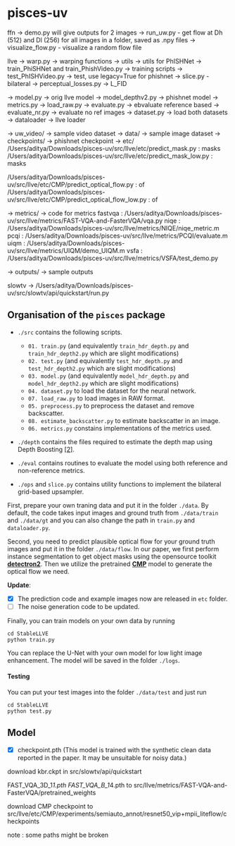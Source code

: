 # pisces-uv


ffn 
-> demo.py will give outputs for 2 images
-> run_uw.py - get flow at Dh (512) and Dl (256) for all images in a folder, saved as .npy files 
-> visualize_flow.py - visualize a random flow file


llve
-> warp.py -> warping functions
-> utils -> utils for PhISHNet
-> train_PhiSHNet and train_PhishVideo.py -> training scripts
-> test_PhISHVideo.py -> test, use legacy=True for phishnet
-> slice.py - bilateral
-> perceptual_losses.py -> L_FID

-> model.py -> orig llve model
-> model_depthv2.py -> phishnet model
-> metrics.py
-> load_raw.py
-> evaluate.py -> ebvaluate reference based
-> evaluate_nr.py -> evaluate no ref images
-> dataset.py -> load both datasets
-> dataloader -> llve loader 

-> uw_video/ -> sample video dataset
-> data/ -> sample image dataset
-> checkpoints/ -> phishnet checkpoint
-> etc/
/Users/aditya/Downloads/pisces-uv/src/llve/etc/predict_mask.py : masks
/Users/aditya/Downloads/pisces-uv/src/llve/etc/predict_mask_low.py : masks

/Users/aditya/Downloads/pisces-uv/src/llve/etc/CMP/predict_optical_flow.py : of
/Users/aditya/Downloads/pisces-uv/src/llve/etc/CMP/predict_optical_flow_low.py : of

-> metrics/ -> code for metrics 
fastvqa : /Users/aditya/Downloads/pisces-uv/src/llve/metrics/FAST-VQA-and-FasterVQA/vqa.py
niqe : /Users/aditya/Downloads/pisces-uv/src/llve/metrics/NIQE/niqe_metric.m
pcqi : /Users/aditya/Downloads/pisces-uv/src/llve/metrics/PCQI/evaluate.m
uiqm : /Users/aditya/Downloads/pisces-uv/src/llve/metrics/UIQM/demo_UIQM.m
vsfa : /Users/aditya/Downloads/pisces-uv/src/llve/metrics/VSFA/test_demo.py

-> outputs/ -> sample outputs 


slowtv
-> /Users/aditya/Downloads/pisces-uv/src/slowtv/api/quickstart/run.py

## Organisation of the `pisces` package
* `./src` contains the following scripts.
    - `01. train.py` (and equivalently `train_hdr_depth.py` and `train_hdr_depth2.py` which are slight modifications)
    - `02. test.py` (and equivalently `test_hdr_depth.py` and `test_hdr_depth2.py` which are slight modifications)
    - `03. model.py` (and equivalently `model_hdr_depth.py` and `model_hdr_depth2.py` which are slight modifications)
    - `04. dataset.py` to load the dataset for the neural network.
    - `07. load_raw.py` to load images in RAW format.
    - `05. preprocess.py` to preprocess the dataset and remove backscatter.
    - `08. estimate_backscatter.py` to estimate backscatter in an image.
    - `06. metrics.py` constains implementations of the metrics used.

* `./depth` contains the files required to estimate the depth map using Depth Boosting [[2]](http://yaksoy.github.io/highresdepth/).

* `./eval` contains routines to evaluate the model using both reference and non-reference metrics.

* `./ops` and `slice.py` contains utility functions to implement the bilateral grid-based upsampler.

First, prepare your own traning data and put it in the folder `./data`. By default, the code takes input images and ground truth from `./data/train` and `./data/gt` and you can also change the path in `train.py` and `dataloader.py`.

Second, you need to predict plausible optical flow for your ground truth images and put it in the folder `./data/flow`. In our paper, we first perform instance segmentation to get object masks using the opensource toolkit **[detectron2](https://github.com/facebookresearch/detectron2)**. Then we utilize the pretrained **[CMP](https://github.com/XiaohangZhan/conditional-motion-propagation)** model to generate the optical flow we need. 

**Update**:
- [x] The prediction code and example images now are released in `etc` folder.
- [ ] The noise generation code to be updated.

Finally, you can train models on your own data by running
```shell
cd StableLLVE
python train.py 
```
You can replace the U-Net with your own model for low light image enhancement. The model will be saved in the folder `./logs`.

#### Testing
You can put your test images into the folder `./data/test` and just run
```shell
cd StableLLVE
python test.py
```

## Model ##
- [x] checkpoint.pth (This model is trained with the synthetic clean data reported in the paper. It may be unsuitable for noisy data.)


download kbr.ckpt in src/slowtv/api/quickstart

FAST_VQA_3D_1*1.pth
FAST_VQA_B_1*4.pth
to src/llve/metrics/FAST-VQA-and-FasterVQA/pretrained_weights

download CMP checkpoint to src/llve/etc/CMP/experiments/semiauto_annot/resnet50_vip+mpii_liteflow/checkpoints

note : some paths might be broken